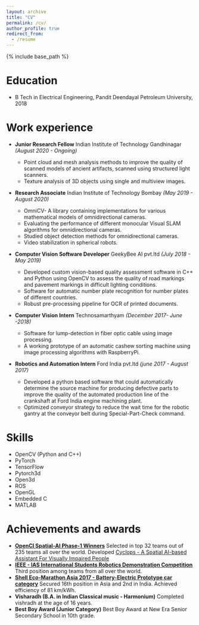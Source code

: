 ```yaml
---
layout: archive
title: "CV"
permalink: /cv/
author_profile: true
redirect_from:
  - /resume
---
```


{% include base_path %}

Education
======
* B Tech in Electrical Engineering, Pandit Deendayal Petroleum University, 2018

Work experience
======
- **Junior Research Fellow** Indian Institute of Technology Gandhinagar *(August 2020 - Ongoing)*
  - Point cloud and mesh analysis methods to improve the quality of scanned models of ancient artifacts, scanned using structured light scanners.
  - Texture analysis of 3D objects using single and multiview images.
  
- **Research Associate** Indian Institute of Technology Bombay *(May 2019 - August 2020)* 
  - OmniCV- A library containing implementations for various mathematical models of omnidirectional cameras.
  - Evaluating the performance of different monocular Visual SLAM algorithms for omnidirectional cameras.
  - Studied object detection methods for omnidirectional cameras.
  - Video stabilization in spherical robots.

- **Computer Vision Software Developer** GeekyBee AI pvt.ltd *(July 2018 - May 2019)*
  - Developed custom vision-based quality assessment software in C++ and Python using OpenCV to assess the quality of road markings and pavement markings in difficult lighting conditions.
  - Software for automatic number plate recognition for number plates of different countries.
  - Robust pre-processing pipeline for OCR of printed documents.

- **Computer Vision Intern** Technosamarthyam *(December 2017- June -2018)*
  - Software for lump-detection in fiber optic cable using image processing.
  - A working prototype of an automatic cashew sorting machine using image processing algorithms with RaspberryPi.

- **Robotics and Automation Intern** Ford India pvt.ltd *(june 2017 - August 2017)*
  - Developed a python based software that could automatically determine the source machine for producing defective parts to improve the quality of the automated production line of the crankshaft at
Ford India engine machining plant.
  - Optimized conveyor strategy to reduce the wait time for the robotic gantry at the
conveyor belt during Special-Part-Check command.
  
Skills
======

* OpenCV (Python and C++)
* PyTorch 
* TensorFlow
* Pytorch3d
* Open3d
* ROS 
* OpenGL
* Embedded C
* MATLAB


Achievements and awards
======
* [**OpenCI Spatial-AI Phase-1 Winners**](https://opencv.org/announcing-the-opencv-spatial-ai-competition-sponsored-by-intel-phase-1-winners/) 
Selected in top 32 teams out of 235 teams all over the world. Developed [Cyclops - A Spatial AI-based Assistant For Visually Impaired People](https://github.com/kaustubh-sadekar/Cyclops-Visual-Assistant)
* [**IEEE - IAS International Students Robotics Demonstration Competition**](https://ias.ieee.org/images/files/CMD/2017/2017-01_IAS_CMD_Robotics_Demonstration_Contest___2016_Winners.pdf) 
Third position among teams from all over the world.
* [**Shell Eco-Marathon Asia 2017 - Battery-Electric Prototype car category**](http://www.teamkaizenindia.com/team.php) 
Secured 16th position in Asia and 2nd in India. Achieved efficiency of 81 km/kWh.
* **Visharadh (B.A. in Indian Classical music -  Harmonium)** 
Completed vishradh at the age of 16 years.
* **Best Boy Award (Junior Category)** 
Best Boy Award at New Era Senior Secondary School in 10th grade.
